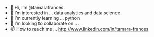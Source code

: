 - 👋 Hi, I’m @tamarafrances
- 👀 I’m interested in ... data analytics and data science
- 🌱 I’m currently learning ... python
- 💞️ I’m looking to collaborate on ...
- 📫 How to reach me ... http://www.linkedin.com/in/tamara-frances

<!---
tamarafrances/tamarafrances is a ✨ special ✨ repository because its `README.md` (this file) appears on your GitHub profile.
You can click the Preview link to take a look at your changes.
--->

